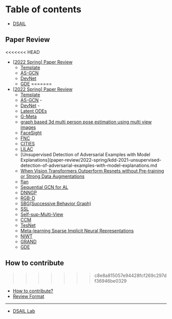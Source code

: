 # Table of contents

* [DSAIL](README.md)

## Paper Review

<<<<<<< HEAD
* [\[2022 Spring\] Paper Review](paper-review/README.md)    
    * [Template](paper-review/2022-spring/template.md) 
    * [AS-GCN](paper-review/2022-spring/ICDM-2021-ASGCN.md)
    * [DevNet](paper-review/2022-spring/SIGKDD-2019-DevNet.md)
    * [GDE](paper-review/2022-spring/AAAI-2020-GDE.md)
=======
* [\[2022 Spring\] Paper Review](paper-review/2022-spring-paper-review/README.md)
  * [Template](paper-review/2022-spring-paper-review/template.md)
  * [AS-GCN](paper-review/2022-spring/ICDM-2021-ASGCN.md) - 
  * [DevNet](paper-review/2022-spring/SIGKDD-2019-DevNet.md) - 
  * [Latent ODEs](paper-review/2022-spring/NeurIPS-2020-LatentODE.md)
  * [G-Meta](paper-review/2022-spring/G-Meta.md)
  * [graph based 3d multi person pose estimation using multi view images](paper-review/2022-spring/iccv-2021-graph-based-3d-multi-person-pose-estimation-using-multi-view-images.md)
  * [FaceSight](paper-review/2022-spring/chi-2021-facesight.md)
  * [FNC](paper-review/2022-spring/WACV-2022-FNC.md)
  * [CITIES](paper-review/2022-spring/ICDM-2020-Cites.md)
  * [LILAC](paper-review/2022-spring/LILAC.md)
  * [Unsupervised Detection of Adversarial Examples with Model Explanations](paper-review/2022-spring/kdd-2021-unsupervised-detection-of-adversarial-examples-with-model-explanations.md
  * [When Vision Transformers Outperform Resnets without Pre-training or Strong Data Augmentations](paper-review/2022-spring/ICLR-2022-When-Vision-Transformer-Outperform-ResNets-Without-Pre-Training-Or-Strong-Data-Augmentations.md)
  * [flan](paper-review/2022-spring/iclr-2022-flan.md)
  * [Sequential GCN for AL](paper-review/2022-spring/cvpr-2021-sequential_graph_convolutional_network_for_active_learning.md)
  * [DNNGP](paper-review/2022-spring/ISLR-2018-DEEP-NEURAL-NETWORKS-AS-GAUSSIAN-PROCESS.md)
  * [RGB-D](paper-review/2022-spring/_CVPR_2018_RGB-D.md)
  * [SBG(Successive Behavior Graph)](paper-review/2022-spring/www-2022-sbg.md)
  * [SSL](paper-review/2022-spring/SSL.md)
  * [Self-sup-Multi-View](paper-review/2022-spring/ICLR21-self-sup-information-theory.md)
  * [CCM](paper-review/2022-spring/aaai-2021-ccm.md)
  * [TesNet](paper-review/2022-spring/ICCV-2021-Interpretable-Image-Recognition-by-Constructing-Transparent-Embedding-Space.md)
  * [Meta-learning Sparse Implicit Neural Representations](paper-review/2022-spring/neurips-2021-meta-learning-spare-implicit-neural-representations-eng.md)
  * [NIWT](paper-review/2022-spring/ECCV-2018-NIWT.md)
  * [GRAND](paper-review/2022-spring/icml-2021-grand.md)
  * [GDE](paper-review/2022-spring/AAAI-2020-GDE.md)
  
  
## How to contribute
>>>>>>> c8e8a815057e94428fcf269c297df36946be0329

* [How to contribute?](how-to-contribute.md)
* [Review Format](paper-review/template.md)

***

* [DSAIL Lab](https://dsail.kaist.ac.kr)
